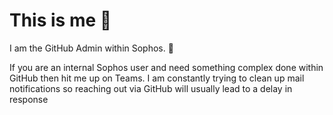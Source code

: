 # This is me :wave:

I am the GitHub Admin within Sophos. :star_struck:

If you are an internal Sophos user and need something complex done within GitHub then hit me up on Teams. 
I am constantly trying to clean up mail notifications so reaching out via GitHub will usually lead to a delay in response
